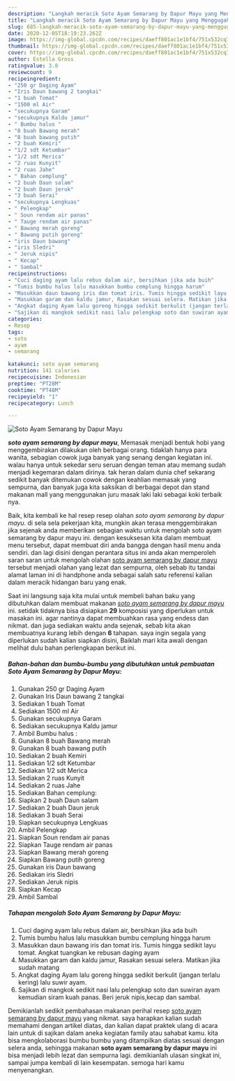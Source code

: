 ```yaml
---
description: "Langkah meracik Soto Ayam Semarang by Dapur Mayu yang Menggugah Selera"
title: "Langkah meracik Soto Ayam Semarang by Dapur Mayu yang Menggugah Selera"
slug: 685-langkah-meracik-soto-ayam-semarang-by-dapur-mayu-yang-menggugah-selera
date: 2020-12-05T18:19:23.262Z
image: https://img-global.cpcdn.com/recipes/daeff801ac1e1bf4/751x532cq70/soto-ayam-semarang-by-dapur-mayu-foto-resep-utama.jpg
thumbnail: https://img-global.cpcdn.com/recipes/daeff801ac1e1bf4/751x532cq70/soto-ayam-semarang-by-dapur-mayu-foto-resep-utama.jpg
cover: https://img-global.cpcdn.com/recipes/daeff801ac1e1bf4/751x532cq70/soto-ayam-semarang-by-dapur-mayu-foto-resep-utama.jpg
author: Estella Gross
ratingvalue: 3.8
reviewcount: 9
recipeingredient:
- "250 gr Daging Ayam"
- "Iris Daun bawang 2 tangkai"
- "1 buah Tomat"
- "1500 ml Air"
- "secukupnya Garam"
- "secukupnya Kaldu jamur"
- " Bumbu halus "
- "8 buah Bawang merah"
- "8 buah bawang putih"
- "2 buah Kemiri"
- "1/2 sdt Ketumbar"
- "1/2 sdt Merica"
- "2 ruas Kunyit"
- "2 ruas Jahe"
- " Bahan cemplung"
- "2 buah Daun salam"
- "2 buah Daun jeruk"
- "3 buah Serai"
- "secukupnya Lengkuas"
- " Pelengkap"
- " Soun rendam air panas"
- " Tauge rendam air panas"
- " Bawang merah goreng"
- " Bawang putih goreng"
- "iris Daun bawang"
- "iris Sledri"
- " Jeruk nipis"
- " Kecap"
- " Sambal"
recipeinstructions:
- "Cuci daging ayam lalu rebus dalam air, bersihkan jika ada buih"
- "Tumis bumbu halus lalu masukkan bumbu cemplung hingga harum"
- "Masukkan daun bawang iris dan tomat iris. Tumis hingga sedikit layu tomat. Angkat tuangkan ke rebusan daging ayam"
- "Masukkan garam dan kaldu jamur, Rasakan sesuai selera. Matikan jika sudah matang"
- "Angkat daging Ayam lalu goreng hingga sedikit berkulit (jangan terlalu kering) lalu suwir ayam."
- "Sajikan di mangkok sedikit nasi lalu pelengkap soto dan suwiran ayam kemudian siram kuah panas. Beri jeruk nipis,kecap dan sambal."
categories:
- Resep
tags:
- soto
- ayam
- semarang

katakunci: soto ayam semarang 
nutrition: 141 calories
recipecuisine: Indonesian
preptime: "PT28M"
cooktime: "PT48M"
recipeyield: "1"
recipecategory: Lunch

---
```



![Soto Ayam Semarang by Dapur Mayu](https://img-global.cpcdn.com/recipes/daeff801ac1e1bf4/751x532cq70/soto-ayam-semarang-by-dapur-mayu-foto-resep-utama.jpg)

<b><i>soto ayam semarang by dapur mayu</i></b>, Memasak menjadi bentuk hobi yang menggembirakan dilakukan oleh berbagai orang. tidaklah hanya para wanita, sebagian cowok juga banyak yang senang dengan kegiatan ini. walau hanya untuk sekedar seru seruan dengan teman atau memang sudah menjadi kegemaran dalam dirinya. tak heran dalam dunia chef sekarang sedikit banyak ditemukan cowok dengan keahlian memasak yang sempurna, dan banyak juga kita saksikan di berbagai depot dan stand makanan mall yang menggunakan juru masak laki laki sebagai koki terbaik nya.

Baik, kita kembali ke hal resep resep olahan <i>soto ayam semarang by dapur mayu</i>. di sela sela pekerjaan kita, mungkin akan terasa menggembirakan jika sejenak anda memberikan sebagian waktu untuk mengolah soto ayam semarang by dapur mayu ini. dengan kesuksesan kita dalam membuat menu tersebut, dapat membuat diri anda bangga dengan hasil menu anda sendiri. dan lagi disini dengan perantara situs ini anda akan memperoleh saran saran untuk mengolah olahan <u>soto ayam semarang by dapur mayu</u> tersebut menjadi olahan yang lezat dan sempurna, oleh sebab itu tandai alamat laman ini di handphone anda sebagai salah satu referensi kalian dalam meracik hidangan baru yang enak.




Saat ini langsung saja kita mulai untuk membeli bahan baku yang dibutuhkan dalam membuat makanan <u><i>soto ayam semarang by dapur mayu</i></u> ini. setidak tidaknya bisa disiapkan <b>29</b> komposisi yang diperlukan untuk masakan ini. agar nantinya dapat membuahkan rasa yang endess dan nikmat. dan juga sediakan waktu anda sejenak, sebab kita akan membuatnya kurang lebih dengan <b>6</b> tahapan. saya ingin segala yang diperlukan sudah kalian siapkan disini, Baiklah mari kita awali dengan melihat dulu bahan perlengkapan berikut ini.

<!--inarticleads1-->

##### Bahan-bahan dan bumbu-bumbu yang dibutuhkan untuk pembuatan Soto Ayam Semarang by Dapur Mayu:

1. Gunakan 250 gr Daging Ayam
1. Gunakan Iris Daun bawang 2 tangkai
1. Sediakan 1 buah Tomat
1. Sediakan 1500 ml Air
1. Gunakan secukupnya Garam
1. Sediakan secukupnya Kaldu jamur
1. Ambil  Bumbu halus :
1. Gunakan 8 buah Bawang merah
1. Gunakan 8 buah bawang putih
1. Sediakan 2 buah Kemiri
1. Sediakan 1/2 sdt Ketumbar
1. Sediakan 1/2 sdt Merica
1. Sediakan 2 ruas Kunyit
1. Sediakan 2 ruas Jahe
1. Sediakan  Bahan cemplung:
1. Siapkan 2 buah Daun salam
1. Sediakan 2 buah Daun jeruk
1. Sediakan 3 buah Serai
1. Siapkan secukupnya Lengkuas
1. Ambil  Pelengkap
1. Siapkan  Soun rendam air panas
1. Siapkan  Tauge rendam air panas
1. Siapkan  Bawang merah goreng
1. Siapkan  Bawang putih goreng
1. Gunakan iris Daun bawang
1. Sediakan iris Sledri
1. Sediakan  Jeruk nipis
1. Siapkan  Kecap
1. Ambil  Sambal




<!--inarticleads2-->

##### Tahapan mengolah Soto Ayam Semarang by Dapur Mayu:

1. Cuci daging ayam lalu rebus dalam air, bersihkan jika ada buih
1. Tumis bumbu halus lalu masukkan bumbu cemplung hingga harum
1. Masukkan daun bawang iris dan tomat iris. Tumis hingga sedikit layu tomat. Angkat tuangkan ke rebusan daging ayam
1. Masukkan garam dan kaldu jamur, Rasakan sesuai selera. Matikan jika sudah matang
1. Angkat daging Ayam lalu goreng hingga sedikit berkulit (jangan terlalu kering) lalu suwir ayam.
1. Sajikan di mangkok sedikit nasi lalu pelengkap soto dan suwiran ayam kemudian siram kuah panas. Beri jeruk nipis,kecap dan sambal.




Demikianlah sedikit pembahasan makanan perihal resep <u>soto ayam semarang by dapur mayu</u> yang nikmat. saya harapkan kalian sudah memahami dengan artikel diatas, dan kalian dapat praktek ulang di acara lain untuk di sajikan dalam aneka kegiatan family atau sahabat kamu. kita bisa mengkolaborasi bumbu bumbu yang ditampilkan diatas sesuai dengan selera anda, sehingga makanan <b>soto ayam semarang by dapur mayu</b> ini bisa menjadi lebih lezat dan sempurna lagi. demikianlah ulasan singkat ini, sampai jumpa kembali di lain kesempatan. semoga hari kamu menyenangkan.
